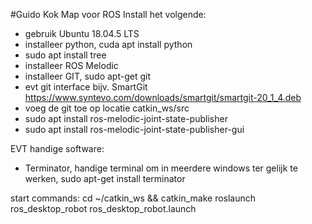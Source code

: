 #Guido Kok
Map voor ROS
Install het volgende:
- gebruik Ubuntu 18.04.5 LTS
- installeer python, cuda apt install python
- sudo apt install tree
- installeer ROS Melodic
- installeer GIT, sudo apt-get git
- evt git interface bijv. SmartGit https://www.syntevo.com/downloads/smartgit/smartgit-20_1_4.deb
- voeg de git toe op locatie catkin_ws/src
- sudo apt install ros-melodic-joint-state-publisher
- sudo apt install ros-melodic-joint-state-publisher-gui



EVT handige software:
- Terminator, handige terminal om in meerdere windows ter gelijk te werken, sudo apt-get install terminator


start commands:
cd ~/catkin_ws && catkin_make
roslaunch ros_desktop_robot ros_desktop_robot.launch


